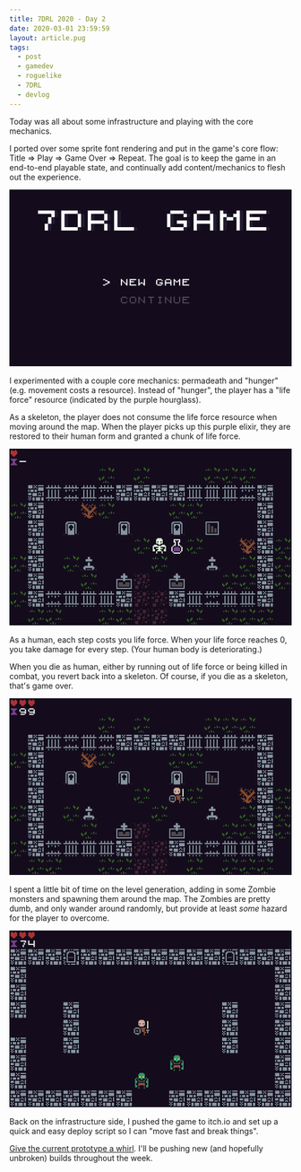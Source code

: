 ```yaml
---
title: 7DRL 2020 - Day 2
date: 2020-03-01 23:59:59
layout: article.pug
tags:
  - post
  - gamedev
  - roguelike
  - 7DRL
  - devlog
---
```


Today was all about some infrastructure and playing with the core mechanics.

I ported over some sprite font rendering and put in the game's core flow: Title => Play => Game Over => Repeat. The goal is to keep the game in an end-to-end playable state, and continually add content/mechanics to flesh out the experience.

![Title](/media/images/7drl2020/title.png)

I experimented with a couple core mechanics: permadeath and "hunger" (e.g. movement costs a resource). Instead of "hunger", the player has a "life force" resource (indicated by the purple hourglass).

As a skeleton, the player does not consume the life force resource when moving around the map. When the player picks up this purple elixir, they are restored to their human form and granted a chunk of life force.

![Title](/media/images/7drl2020/cemetery2.png)

As a human, each step costs you life force. When your life force reaches 0, you take damage for every step. (Your human body is deteriorating.)

When you die as human, either by running out of life force or being killed in combat, you revert back into a skeleton. Of course, if you die as a skeleton, that's game over.

![Title](/media/images/7drl2020/cemetery3.png)

I spent a little bit of time on the level generation, adding in some Zombie monsters and spawning them around the map. The Zombies are pretty dumb, and only wander around randomly, but provide at least _some_ hazard for the player to overcome.

![Title](/media/images/7drl2020/crypt1.png)

Back on the infrastructure side, I pushed the game to itch.io and set up a quick and easy deploy script so I can "move fast and break things".

[Give the current prototype a whirl](https://gosub.itch.io/catacombs). I'll be pushing new (and hopefully unbroken) builds throughout the week.
